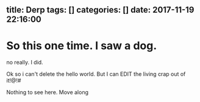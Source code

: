 title: Derp
tags: []
categories: []
date: 2017-11-19 22:16:00
---

# So this one time. I saw a dog.

no really. I did. 


Ok so i can't delete the hello world.  But I can EDIT the living crap out of it!@!#

Nothing to see here. Move along

